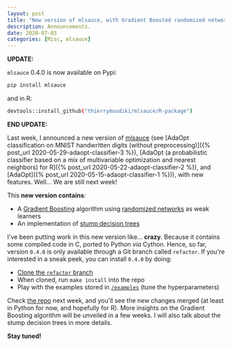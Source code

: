 ```yaml
---
layout: post
title: "New version of mlsauce, with Gradient Boosted randomized networks and stump decision trees"
description: Announcements.
date: 2020-07-03
categories: [Misc, mlsauce]
---
```


__UPDATE:__ 

`mlsauce` 0.4.0 is now available on Pypi: 

```bash
pip install mlsauce
```

and in R:

```bash
devtools::install_github("thierrymoudiki/mlsauce/R-package")
```

__END UPDATE:__ 

Last week, I announced a new version of [mlsauce](https://github.com/Techtonique/mlsauce) (see [AdaOpt classification on MNIST handwritten digits (without preprocessing)]({% post_url 2020-05-29-adaopt-classifier-3 %}), [AdaOpt (a probabilistic classifier based on a mix of multivariable optimization and nearest neighbors) for R]({% post_url 2020-05-22-adaopt-classifier-2 %}), and [AdaOpt]({% post_url 2020-05-15-adaopt-classifier-1 %})), with new features. Well... We are still next week! 

This __new version contains__:

- A [Gradient Boosting](https://en.wikipedia.org/wiki/Gradient_boosting) algorithm using [randomized networks](https://thierrymoudiki.github.io/blog/#QuasiRandomizedNN) as weak learners
- An implementation of [stump decision trees](https://en.wikipedia.org/wiki/Decision_stump) 

I've been putting work in this new version like... __crazy__. Because it contains some compiled code in C, ported to Python _via_ Cython. Hence, so far, version `0.4.0` is only available through a Git branch called `refactor`. If you're interested in a sneak peek, you can install `0.4.0` by doing: 

- [Clone the `refactor` branch](https://stackoverflow.com/questions/1911109/how-do-i-clone-a-specific-git-branch)
- When cloned, run `make install` into the repo
- Play with the examples stored in [`/examples`](https://github.com/Techtonique/mlsauce/tree/master/examples) (tune the hyperparameters)

Check [the repo](https://github.com/Techtonique/mlsauce) next week, and you'll see the new changes merged (at least in Python for now, and hopefully for R). More insights on the Gradient Boosting algorithm will be unveiled in a few weeks. I will also talk about the stump decision trees in more details.

__Stay tuned!__


